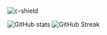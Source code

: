 
![c-shield]

![GitHub stats](https://github-readme-stats.vercel.app/api?username=kevinharv&show_icons=true&theme=react&hide_border=true)
![GitHub Streak](https://streak-stats.demolab.com?user=kevinharv&theme=react&hide_border=true)

[c-shield]: https://img.shields.io/badge/Java-20232A?style=for-the-badge&logo=java
